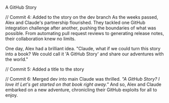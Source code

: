 A GitHub Story

// Commit 4: Added to the story on the dev branch
As the weeks passed, Alex and Claude's partnership flourished. They tackled one GitHub integration challenge after another, pushing the boundaries of what was possible. From automating pull request reviews to generating release notes, their collaboration knew no limits.

One day, Alex had a brilliant idea. "Claude, what if we could turn this story into a book? We could call it 'A GitHub Story' and share our adventures with the world." 

// Commit 5: Added a title to the story

// Commit 6: Merged dev into main
Claude was thrilled. *"A GitHub Story? I love it! Let's get started on that book right away."*
And so, Alex and Claude embarked on a new adventure, chronicling their GitHub exploits for all to enjoy.